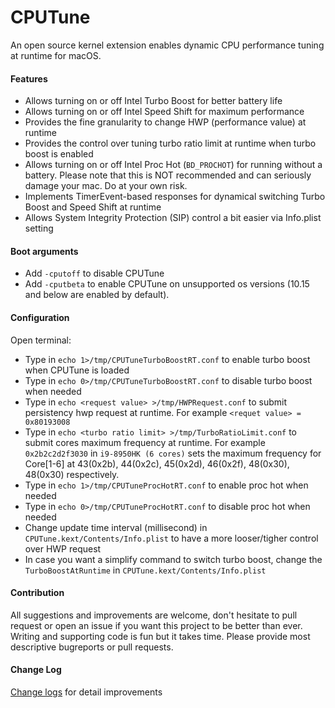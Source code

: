 
CPUTune
====
An open source kernel extension enables dynamic CPU performance tuning at runtime for macOS.

#### Features
- Allows turning on or off Intel Turbo Boost for better battery life
- Allows turning on or off Intel Speed Shift for maximum performance
- Provides the fine granularity to change HWP (performance value) at runtime
- Provides the control over tuning turbo ratio limit at runtime when turbo boost is enabled
- Allows turning on or off Intel Proc Hot (```BD_PROCHOT```) for running without a battery. Please note that this is NOT recommended and can seriously damage your mac. Do at your own risk.
- Implements TimerEvent-based responses for dynamical switching Turbo Boost and Speed Shift at runtime
- Allows System Integrity Protection (SIP) control a bit easier via Info.plist setting 

#### Boot arguments
- Add `-cputoff` to disable CPUTune
- Add `-cputbeta` to enable CPUTune on unsupported os versions (10.15 and below are enabled by default).

#### Configuration
Open terminal:
- Type in ```echo 1>/tmp/CPUTuneTurboBoostRT.conf``` to enable turbo boost when CPUTune is loaded
- Type in ```echo 0>/tmp/CPUTuneTurboBoostRT.conf``` to disable turbo boost when needed
- Type in ```echo <request value> >/tmp/HWPRequest.conf``` to submit persistency hwp request at runtime. For example ```<requet value> = 0x80193008```
- Type in ```echo <turbo ratio limit> >/tmp/TurboRatioLimit.conf``` to submit cores maximum frequency at runtime. For example ```0x2b2c2d2f3030``` in ```i9-8950HK (6 cores)``` sets the maximum frequency for Core[1-6] at 43(0x2b), 44(0x2c), 45(0x2d), 46(0x2f), 48(0x30), 48(0x30) respectively.
- Type in  ```echo 1>/tmp/CPUTuneProcHotRT.conf``` to enable proc hot when needed
- Type in  ```echo 0>/tmp/CPUTuneProcHotRT.conf``` to disable proc hot when needed
- Change update time interval (millisecond) in `CPUTune.kext/Contents/Info.plist` to have a more  looser/tigher control over HWP request
- In case you want a simplify command to switch turbo boost, change the `TurboBoostAtRuntime` in `CPUTune.kext/Contents/Info.plist`

#### Contribution
All suggestions and improvements are welcome, don't hesitate to pull request or open an issue if you want this project to be better than ever.
Writing and supporting code is fun but it takes time. Please provide most descriptive bugreports or pull requests.


#### Change Log
[Change logs](https://github.com/syscl/CPUTune/blob/master/Changelog.md) for detail improvements

